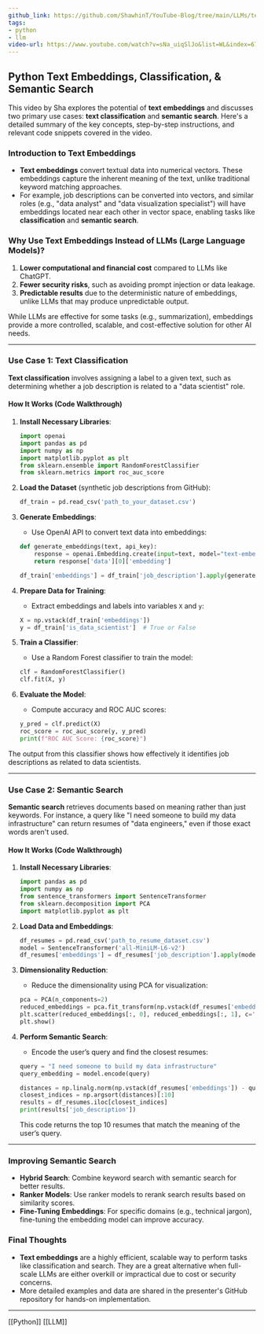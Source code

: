 ```yaml
---
github_link: https://github.com/ShawhinT/YouTube-Blog/tree/main/LLMs/text-embeddings
tags:
- python
- llm
video-url: https://www.youtube.com/watch?v=sNa_uiqSlJo&list=WL&index=67
---
```


## **Python Text Embeddings, Classification, & Semantic Search**

This video by Sha explores the potential of **text embeddings** and discusses two primary use cases: **text classification** and **semantic search**. Here's a detailed summary of the key concepts, step-by-step instructions, and relevant code snippets covered in the video.

### **Introduction to Text Embeddings**

- **Text embeddings** convert textual data into numerical vectors. These embeddings capture the inherent meaning of the text, unlike traditional keyword matching approaches.
- For example, job descriptions can be converted into vectors, and similar roles (e.g., "data analyst" and "data visualization specialist") will have embeddings located near each other in vector space, enabling tasks like **classification** and **semantic search**.

### **Why Use Text Embeddings Instead of LLMs (Large Language Models)?**

1. **Lower computational and financial cost** compared to LLMs like ChatGPT.
2. **Fewer security risks**, such as avoiding prompt injection or data leakage.
3. **Predictable results** due to the deterministic nature of embeddings, unlike LLMs that may produce unpredictable output.

While LLMs are effective for some tasks (e.g., summarization), embeddings provide a more controlled, scalable, and cost-effective solution for other AI needs.

---

### **Use Case 1: Text Classification**

**Text classification** involves assigning a label to a given text, such as determining whether a job description is related to a "data scientist" role.

#### **How It Works (Code Walkthrough)**

1. **Install Necessary Libraries**:

    ```python
    import openai
    import pandas as pd
    import numpy as np
    import matplotlib.pyplot as plt
    from sklearn.ensemble import RandomForestClassifier
    from sklearn.metrics import roc_auc_score
    ```

2. **Load the Dataset** (synthetic job descriptions from GitHub):

    ```python
    df_train = pd.read_csv('path_to_your_dataset.csv')
    ```

3. **Generate Embeddings**:

    - Use OpenAI API to convert text data into embeddings:

    ```python
    def generate_embeddings(text, api_key):
        response = openai.Embedding.create(input=text, model="text-embedding-ada-002", api_key=api_key)
        return response['data'][0]['embedding']
    
    df_train['embeddings'] = df_train['job_description'].apply(generate_embeddings, api_key="your_secret_key")
    ```

4. **Prepare Data for Training**:

    - Extract embeddings and labels into variables `X` and `y`:

    ```python
    X = np.vstack(df_train['embeddings'])
    y = df_train['is_data_scientist']  # True or False
    ```

5. **Train a Classifier**:

    - Use a Random Forest classifier to train the model:

    ```python
    clf = RandomForestClassifier()
    clf.fit(X, y)
    ```

6. **Evaluate the Model**:

    - Compute accuracy and ROC AUC scores:

    ```python
    y_pred = clf.predict(X)
    roc_score = roc_auc_score(y, y_pred)
    print(f"ROC AUC Score: {roc_score}")
    ```

The output from this classifier shows how effectively it identifies job descriptions as related to data scientists.

---

### **Use Case 2: Semantic Search**

**Semantic search** retrieves documents based on meaning rather than just keywords. For instance, a query like "I need someone to build my data infrastructure" can return resumes of "data engineers," even if those exact words aren't used.

#### **How It Works (Code Walkthrough)**

1. **Install Necessary Libraries**:

    ```python
    import pandas as pd
    import numpy as np
    from sentence_transformers import SentenceTransformer
    from sklearn.decomposition import PCA
    import matplotlib.pyplot as plt
    ```

2. **Load Data and Embeddings**:

    ```python
    df_resumes = pd.read_csv('path_to_resume_dataset.csv')
    model = SentenceTransformer('all-MiniLM-L6-v2')
    df_resumes['embeddings'] = df_resumes['job_description'].apply(model.encode)
    ```

3. **Dimensionality Reduction**:

    - Reduce the dimensionality using PCA for visualization:

    ```python
    pca = PCA(n_components=2)
    reduced_embeddings = pca.fit_transform(np.vstack(df_resumes['embeddings']))
    plt.scatter(reduced_embeddings[:, 0], reduced_embeddings[:, 1], c='roles')
    plt.show()
    ```

4. **Perform Semantic Search**:

    - Encode the user’s query and find the closest resumes:

    ```python
    query = "I need someone to build my data infrastructure"
    query_embedding = model.encode(query)
    
    distances = np.linalg.norm(np.vstack(df_resumes['embeddings']) - query_embedding, axis=1)
    closest_indices = np.argsort(distances)[:10]
    results = df_resumes.iloc[closest_indices]
    print(results['job_description'])
    ```

    This code returns the top 10 resumes that match the meaning of the user’s query.

---

### **Improving Semantic Search**

- **Hybrid Search**: Combine keyword search with semantic search for better results.
- **Ranker Models**: Use ranker models to rerank search results based on similarity scores.
- **Fine-Tuning Embeddings**: For specific domains (e.g., technical jargon), fine-tuning the embedding model can improve accuracy.

### **Final Thoughts**

- **Text embeddings** are a highly efficient, scalable way to perform tasks like classification and search. They are a great alternative when full-scale LLMs are either overkill or impractical due to cost or security concerns.
- More detailed examples and data are shared in the presenter's GitHub repository for hands-on implementation.

---

[[Python]]  [[LLM]]
